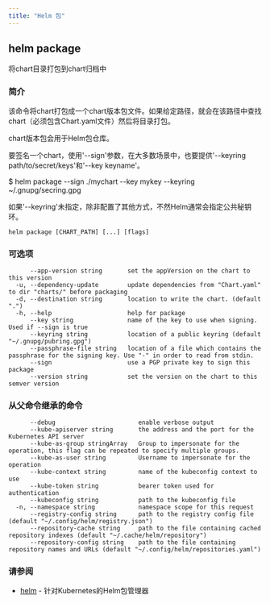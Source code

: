 ```yaml
---
title: "Helm 包"
---
```


## helm package

将chart目录打包到chart归档中

### 简介

该命令将chart打包成一个chart版本包文件。如果给定路径，就会在该路径中查找chart（必须包含Chart.yaml文件）然后将目录打包。

chart版本包会用于Helm包仓库。

要签名一个chart，使用'--sign'参数，在大多数场景中，也要提供'--keyring path/to/secret/keys'和'--key keyname'。

  $ helm package --sign ./mychart --key mykey --keyring ~/.gnupg/secring.gpg

如果'--keyring'未指定，除非配置了其他方式，不然Helm通常会指定公共秘钥环。

```shell
helm package [CHART_PATH] [...] [flags]
```

### 可选项

```shell
      --app-version string       set the appVersion on the chart to this version
  -u, --dependency-update        update dependencies from "Chart.yaml" to dir "charts/" before packaging
  -d, --destination string       location to write the chart. (default ".")
  -h, --help                     help for package
      --key string               name of the key to use when signing. Used if --sign is true
      --keyring string           location of a public keyring (default "~/.gnupg/pubring.gpg")
      --passphrase-file string   location of a file which contains the passphrase for the signing key. Use "-" in order to read from stdin.
      --sign                     use a PGP private key to sign this package
      --version string           set the version on the chart to this semver version
```

### 从父命令继承的命令

```shell
      --debug                       enable verbose output
      --kube-apiserver string       the address and the port for the Kubernetes API server
      --kube-as-group stringArray   Group to impersonate for the operation, this flag can be repeated to specify multiple groups.
      --kube-as-user string         Username to impersonate for the operation
      --kube-context string         name of the kubeconfig context to use
      --kube-token string           bearer token used for authentication
      --kubeconfig string           path to the kubeconfig file
  -n, --namespace string            namespace scope for this request
      --registry-config string      path to the registry config file (default "~/.config/helm/registry.json")
      --repository-cache string     path to the file containing cached repository indexes (default "~/.cache/helm/repository")
      --repository-config string    path to the file containing repository names and URLs (default "~/.config/helm/repositories.yaml")
```

### 请参阅

* [helm](helm.md) - 针对Kubernetes的Helm包管理器
